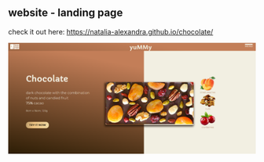 ## website - landing page

check it out here: https://natalia-alexandra.github.io/chocolate/


![screenshot](./assets/screenshot-chocolate.PNG)

